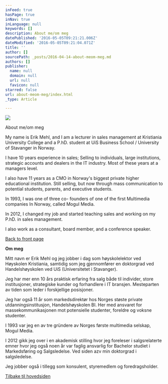 ```yaml
---
inFeed: true
hasPage: true
inNav: true
inLanguage: null
keywords: []
description: About me/om meg
datePublished: '2016-05-05T09:21:21.006Z'
dateModified: '2016-05-05T09:21:04.071Z'
title: ''
author: []
sourcePath: _posts/2016-04-14-about-meom-meg.md
authors: []
publisher:
  name: null
  domain: null
  url: null
  favicon: null
starred: false
url: about-meom-meg/index.html
_type: Article

---
```

![](https://the-grid-user-content.s3-us-west-2.amazonaws.com/8d0ddf56-f7e9-432a-bb93-b349ccb20f3d.jpg)

About me/om meg

My name is Erik Mehl, and I am a lecturer in sales management at Kristiania University College and a P.hD. student at UiS Business School / University of Stavanger in Norway. 

I have 10 years experience in sales; Selling to individuals, large institutions, strategic accounts and dealers in the IT industry. Most of these years at a managers level. 

I also have 11 years as a CMO in Norway's biggest private higher educational institution. Still selling, but now through mass communication to potential students, parents, and executive students. 

In 1993, I was one of three co- founders of one of the first Multimedia companies In Norway, called Mogul Media. 

In 2012, I changed my job and started teaching sales and working on my P.hD. in sales management.

I also work as a consultant, board member, and a conference speaker.

[Back to front page][0]

**Om meg**

Mitt navn er Erik Mehl og jeg jobber i dag som høyskolelektor ved Høyskolen Kristiania, samtidig som jeg gjennomfører en doktorgrad ved Handelshøyskolen ved UiS (Universitetet i Stavanger).

Jeg har mer enn 10 års praktisk erfaring fra salg både til individer, store institusjoner, strategiske kunder og forhandlere i IT bransjen. Mesteparten av tiden som leder i forskjellige posisjoner.

Jeg har også 11 år som markedsdirektør hos Norges støste private utdanningsinstitusjon, Handelshøyskolen BI. Her med ansvaret for massekommunikasjonen mot potensielle studenter, foreldre og voksne studenter.

I 1993 var jeg en av tre gründere av Norges første multimedia selskap, Mogul Media.

I 2012 gikk jeg over i en akademisk stilling hvor jeg foreleser i salgsrelaterte emner hvor jeg også noen år var faglig ansvarlig for Bachelor studiet i Markedsføring og Salgsledelse. Ved siden azv min doktorgrad i salgsledelse.

Jeg jobber også i tillegg som konsulent, styremedlem og foredragsholder.

[Tilbake til hovedsiden][0]

[0]: https://thegrid.ai/passion-for-sales-management/
